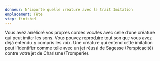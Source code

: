 ```yaml
---
donneur: N'importe quelle créature avec le trait Imitation
emplacement: Tête
step: finished
---
```

Vous avez amélioré vos propres cordes vocales avec celle d'une créature qui peut imiter les sons. Vous pouvez reproduire tout son que vous avez déjà entendu, y compris les voix. Une créature qui entend cette imitation peut l'identifier comme telle avec un jet réussi de Sagesse (Perspicacité) contre votre jet de Charisme (Tromperie).